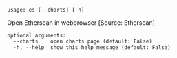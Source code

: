 ```
usage: es [--charts] [-h]
```

Open Etherscan in webbrowser [Source: Etherscan]

```
optional arguments:
  --charts    open charts page (default: False)
  -h, --help  show this help message (default: False)
```
